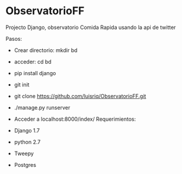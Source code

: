 ObservatorioFF
==============

Projecto Django, observatorio Comida Rapida usando la api de twitter

Pasos:
* Crear directorio: mkdir bd
* acceder: cd bd
* pip install django
* git init
* git clone https://github.com/luisriq/ObservatorioFF.git
* ./manage.py runserver
* Acceder a localhost:8000/index/
Requerimientos: 

* Django 1.7
* python 2.7
* Tweepy
* Postgres
